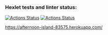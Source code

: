 ### Hexlet tests and linter status:
[![Actions Status](https://github.com/Escudo7/frontend-project-lvl4/workflows/hexlet-check/badge.svg)](https://github.com/Escudo7/frontend-project-lvl4/actions)
[![Actions Status](https://github.com/Escudo7/frontend-project-lvl4/workflows/linter/badge.svg)](https://github.com/Escudo7/frontend-project-lvl4/actions)

https://afternoon-island-83575.herokuapp.com/